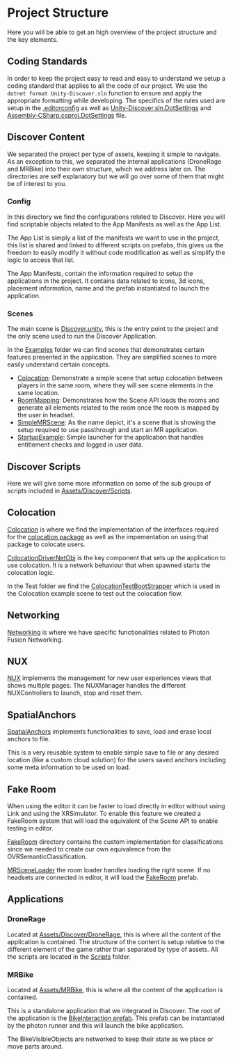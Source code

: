 # Project Structure

Here you will be able to get an high overview of the project structure and the key elements.

## Coding Standards

In order to keep the project easy to read and easy to understand we setup a coding standard that applies to all the code of our project.
We use the `dotnet format Unity-Discover.sln` function to ensure and apply the appropriate formatting while developing. The specifics of the rules used are setup in the [.editorconfig](../.editorconfig) as well as [Unity-Discover.sln.DotSettings](../Unity-Discover.sln.DotSettings) and [Assembly-CSharp.csproj.DotSettings](../Assembly-CSharp.csproj.DotSettings) file.

## Discover Content

We separated the project per type of assets, keeping it simple to navigate. As an exception to this, we separated the internal applications (DroneRage and MRBike) into their own structure, which we address later on. The directories are self explanatory but we will go over some of them that might be of interest to you.

### Config

In this directory we find the configurations related to Discover. Here you will find scriptable objects related to the App Manifests as well as the App List.

The App List is simply a list of the manifests we want to use in the project, this list is shared and linked to different scripts on prefabs, this gives us the freedom to easily modify it without code modification as well as simplify the logic to access that list.

The App Manifests, contain the information required to setup the applications in the project. It contains data related to icons, 3d icons, placement information, name and the prefab instantiated to launch the application.

### Scenes

The main scene is [Discover.unity](../Assets/Discover/Scenes/Discover.unity), this is the entry point to the project and the only scene used to run the Discover Application.

In the [Examples](../Assets/Discover/Scenes/Examples) folder we can find scenes that demonstrates certain features presented in the application. They are simplified scenes to more easily understand certain concepts.

* [Colocation](../Assets/Discover/Scenes/Examples/Colocation.unity): Demonstrate a simple scene that setup colocation between players in the same room, where they will see scene elements in the same location.
* [RoomMapping](../Assets/Discover/Scenes/Examples/RoomMapping.unity): Demonstrates how the Scene API loads the rooms and generate all elements related to the room once the room is mapped by the user in headset.
* [SimpleMRScene](../Assets/Discover/Scenes/Examples/SimpleMRScene.unity): As the name depict, it's a scene that is showing the setup required to use passthrough and start an MR application.
* [StartupExample](../Assets/Discover/Scenes/Examples/StartupExample.unity): Simple launcher for the application that handles entitlement checks and logged in user data.

## Discover Scripts

Here we will give some more information on some of the sub groups of scripts included in [Assets/Discover/Scripts](../Assets/Discover/Scripts).

## Colocation

[Colocation](../Assets/Discover/Scripts/Colocation) is where we find the implementation of the interfaces required for the [colocation package](../Packages/com.meta.xr.sdk.colocation) as well as the impementation on using that package to colocate users.

[ColocationDriverNetObj](../Assets/Discover/Scripts/Colocation/ColocationDriverNetObj.cs) is the key component that sets up the application to use colocation. It is a network behaviour that when spawned starts the colocation logic.

In the Test folder we find the [ColocationTestBootStrapper](../Assets/Discover/Scripts/Colocation/Test/ColocationTestBootStrapper.cs) which is used in the Colocation example scene to test out the colocation flow.

## Networking

[Networking](../Assets/Discover/Scripts/Networking) is where we have specific functionalities related to Photon Fusion Networking.

## NUX

[NUX](../Assets/Discover/Scripts/NUX) implements the management for new user experiences views that shows multiple pages. The NUXManager handles the different NUXControllers to launch, stop and reset them.

## SpatialAnchors

[SpatialAnchors](../Assets/Discover/Scripts/SpatialAnchors) implements functionalities to save, load and erase local anchors to file.

This is a very reusable system to enable simple save to file or any desired location (like a custom cloud solution) for the users saved anchors including some meta information to be used on load.

## Fake Room

When using the editor it can be faster to load directly in editor without using Link and using the XRSimulator. To enable this feature we created a FakeRoom system that will load the equivalent of the Scene API to enable testing in editor.

[FakeRoom](../Assets/Discover/Scripts/FakeRoom) directory contains the custom implementation for classifications since we needed to create our own equivalence from the OVRSemanticClassification.

[MRSceneLoader](../Assets/Discover/Scripts/MRSceneLoader.cs) the room loader handles loading the right scene. If no headsets are connected in editor, it will load the [FakeRoom](../Assets/Discover/Prefabs/FakeRoom/FakeRoom.prefab) prefab.

## Applications

### DroneRage

Located at [Assets/Discover/DroneRage](../Assets/Discover/DroneRage), this is where all the content of the application is contained. The structure of the content is setup relative to the different element of the game rather than separated by type of assets. All the scripts are located in the [Scripts](../Assets/Discover/DroneRage/Scripts) folder.

### MRBike

Located at [Assets/MRBike](../Assets/MRBike), this is where all the content of the application is contained.

This is a standalone application that we integrated in Discover. The root of the application is the [BikeInteraction prefab](../Assets/MRBike/Prefabs/BikeInteraction.prefab). This prefab can be instantiated by the photon runner and this will launch the bike application.

The BikeVisibleObjects are networked to keep their state as we place or move parts around.
